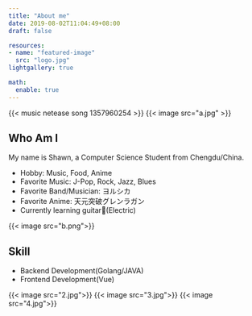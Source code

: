 ```yaml
---
title: "About me"
date: 2019-08-02T11:04:49+08:00
draft: false

resources:
- name: "featured-image"
  src: "logo.jpg"
lightgallery: true

math:
  enable: true
---
```


{{< music netease song 1357960254 >}}
{{< image src="a.jpg" >}}
## Who Am I

My name is Shawn, a Computer Science Student from Chengdu/China.

* Hobby: Music, Food, Anime
* Favorite Music: J-Pop, Rock, Jazz, Blues
* Favorite Band/Musician: ヨルシカ
* Favorite Anime: 天元突破グレンラガン
* Currently learning guitar🎸(Electric)

{{< image src="b.png">}}
## Skill

* Backend Development(Golang/JAVA)
* Frontend Development(Vue)

{{< image src="2.jpg">}}
{{< image src="3.jpg">}}
{{< image src="4.jpg">}}